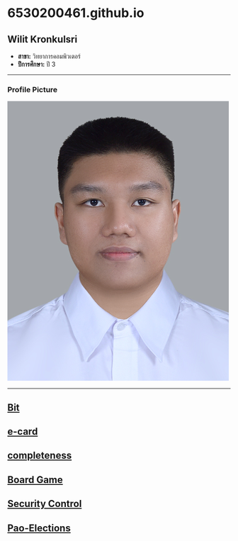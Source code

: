 # **6530200461.github.io**

## **Wilit Kronkulsri**  
- **สาขา:** วิทยาการคอมพิวเตอร์  
- **ปีการศึกษา:** ปี 3  

---

### **Profile Picture**  
![Some Cat](img/ME2.jpg)  

---

## **[Bit](bit.md)** 
## **[e-card](e-card.md)**
## **[completeness](completeness.md)**
## **[Board Game](board-game.md)**
## **[Security Control](security-control.md)**
## **[Pao-Elections](pao-elections.md)**
